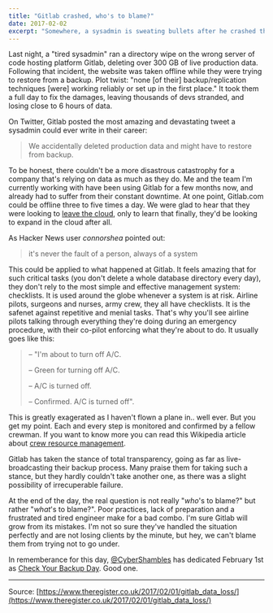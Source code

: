 ```yaml
---
title: "Gitlab crashed, who's to blame?"
date: 2017-02-02
excerpt: "Somewhere, a sysadmin is sweating bullets after he crashed the entire live production data of GitLab. But is he really responsible for this?"
---
```

Last night, a "tired sysadmin" ran a directory wipe on the wrong server of code hosting platform Gitlab, deleting over 300 GB of live production data. Following that incident, the website was taken offline while they were trying to restore from a backup. Plot twist: "none [of their] backup/replication techniques [were] working reliably or set up in the first place." It took them a full day to fix the damages, leaving thousands of devs stranded, and losing close to 6 hours of data.

On Twitter, Gitlab posted the most amazing and devastating tweet a sysadmin could ever write in their career:

> We accidentally deleted production data and might have to restore from backup.

To be honest, there couldn't be a more disastrous catastrophy for a company that's relying on data as much as they do. Me and the team I'm currently working with have been using Gitlab for a few months now, and already had to suffer from their constant downtime. At one point, Gitlab.com could be offline three to five times a day.  We were glad to hear that they were looking to [leave the cloud](https://about.gitlab.com/2016/12/11/proposed-server-purchase-for-gitlab-com/), only to learn that finally, they'd be looking to expand in the cloud after all.

As Hacker News user *connorshea* pointed out:

> it's never the fault of a person, always of a system

This could be applied to what happened at Gitlab. It feels amazing that for such critical tasks (you don't delete a whole database directory every day), they don't rely to the most simple and effective management system: checklists. It is used around the globe whenever a system is at risk. Airline pilots, surgeons and nurses, army crew, they all have checklists. It is the safenet against repetitive and menial tasks. That's why you'll see airline pilots talking through everything they're doing during an emergency procedure, with their co-pilot enforcing what they're about to do. It usually goes like this:

> – "I'm about to turn off A/C.
>
> – Green for turning off A/C.
>
> – A/C is turned off.
>
> – Confirmed. A/C is turned off".

This is greatly exagerated as I haven't flown a plane in.. well ever. But you get my point. Each and every step is monitored and confirmed by a fellow crewman. If you want to know more you can read this Wikipedia article about [crew resource management](https://en.wikipedia.org/wiki/Crew_resource_management).

Gitlab has taken the stance of total transparency, going as far as live-broadcasting their backup process. Many praise them for taking such a stance, but they hardly couldn't take another one, as there was a slight possibility of irrecuperable failure.

At the end of the day, the real question is not really "*who*'s to blame?" but rather "*what*'s to blame?". Poor practices, lack of preparation and a frustrated and tired engineer make for a bad combo. I'm sure Gitlab will grow from its mistakes. I'm not so sure they've handled the situation perfectly and are not losing clients by the minute, but hey, we can't blame them from trying not to go under.

In rememberance for this day, [@CyberShambles](https://twitter.com/CyberShambles) has dedicated February 1st as [Check Your Backup Day](http://checkyourbackups.work/). Good one.

---
Source: [https://www.theregister.co.uk/2017/02/01/gitlab_data_loss/](https://www.theregister.co.uk/2017/02/01/gitlab_data_loss/)
